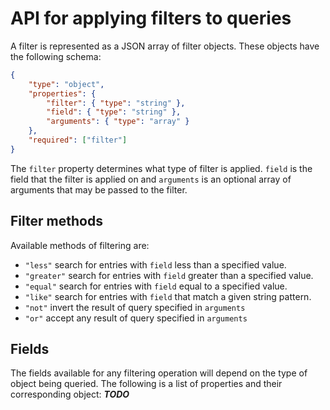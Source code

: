 # API for applying filters to queries

A filter is represented as a JSON array of filter objects. These objects have the following schema:

```json
{
    "type": "object",
    "properties": {
        "filter": { "type": "string" },
        "field": { "type": "string" },
        "arguments": { "type": "array" }
    },
    "required": ["filter"]
}
```

The `filter` property determines what type of filter is applied. `field` is the field that the filter
is applied on and `arguments` is an optional array of arguments that may be passed to the filter.

## Filter methods

Available methods of filtering are:

- `"less"` search for entries with `field` less than a specified value.
- `"greater"` search for entries with `field` greater than a specified value.
- `"equal"` search for entries with `field` equal to a specified value.
- `"like"` search for entries with `field` that match a given string pattern.
- `"not"` invert the result of query specified in `arguments`
- `"or"` accept any result of query specified in `arguments`

## Fields

The fields available for any filtering operation will depend on the type of object being queried. The
following is a list of properties and their corresponding object: ***TODO***
